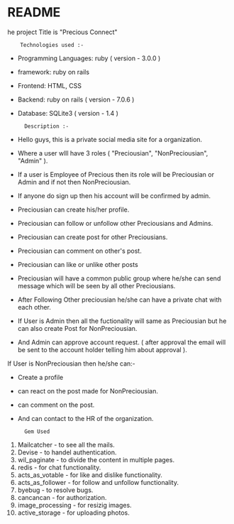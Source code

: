 # README

he project Title is "Precious Connect"

		Technologies used :- 
- Programming Languages: ruby ( version - 3.0.0 )
- framework: ruby on rails 
- Frontend: HTML, CSS
- Backend: ruby on rails ( version - 7.0.6 )
- Database: SQLite3 ( version - 1.4 )


		Description :- 
- Hello guys, this is a private social media site for a organization. 
- Where a user wlll have 3 roles ( "Preciousian", "NonPreciousian", "Admin" ).
- If a user is Employee of Precious then its role will be Preciousian or Admin and if not then NonPreciousian.
- If anyone do sign up then his account will be confirmed by admin. 
- Preciousian can create his/her profile.
- Preciousian can follow or unfollow other Preciousians and Admins. 
- Preciousian can create post for other Preciousians.
- Preciousian can comment on other's post.
- Preciousian can like or unlike other posts   
- Preciousian will have a common public group where he/she can send message which will be seen by all other Preciousians.
- After Following Other preciousian he/she can have a private chat with each other.


- If User is Admin then all the fuctionality will same as Preciousian but he can also create Post for NonPreciousian.
- And Admin can approve account request. ( after approval the email will be sent to the account holder telling him about approval ).


If User is NonPreciousian then he/she can:-
- Create a profile 
- can react on the post made for NonPreciousian.
- can comment on the post.
- And can contact to the HR of the organization.


		Gem Used
1) Mailcatcher 	- to see all the mails. 
2) Devise 		- to handel authentication.
3) wil_paginate 	- to divide the content in multiple pages.
4) redis 		- for chat functionality.
5) acts_as_votable 	- for like and dislike functionality.  
6) acts_as_follower 	- for follow and unfollow functionality.
7) byebug 		- to resolve bugs.
8) cancancan 		- for authorization. 
9) image_processing 	- for resizig images.
10) active_storage 	- for uploading photos.
